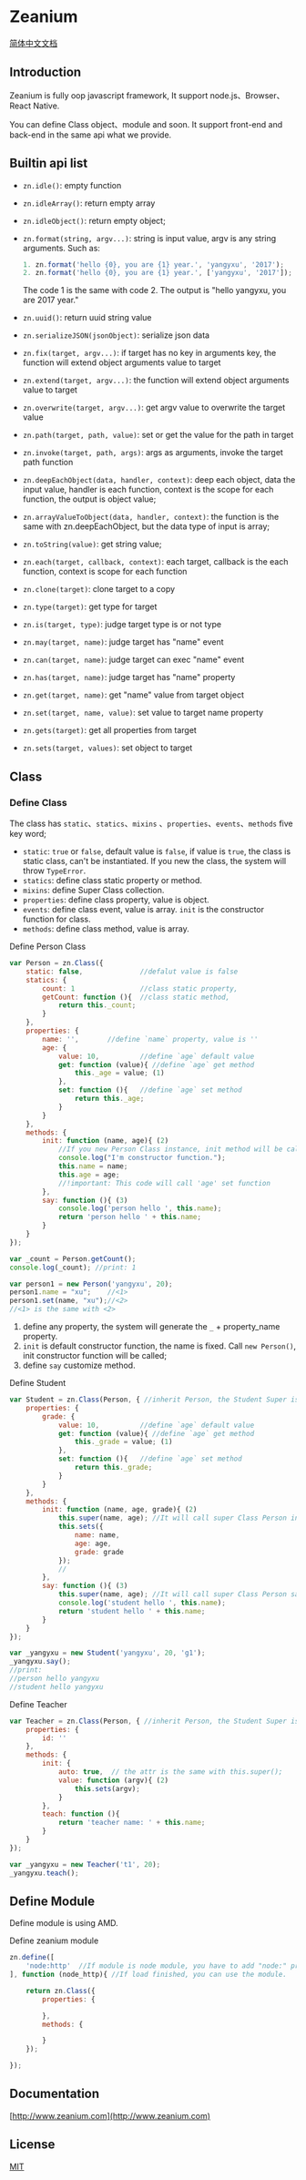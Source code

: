 # Zeanium

[简体中文文档](https://github.com/yangyxu/Zeanium/blob/master/README_zh-CN.md)


## Introduction

Zeanium is fully oop javascript framework, It support node.js、Browser、React Native.

You can define Class object、module and soon. It support front-end and back-end in the same api what we provide.


## Builtin api list

- `zn.idle()`: empty function
- `zn.idleArray()`: return empty array
- `zn.idleObject()`: return empty object;
- `zn.format(string, argv...)`: string is input value, argv is any string arguments. Such as:

    ```javascript
    1. zn.format('hello {0}, you are {1} year.', 'yangyxu', '2017');
    2. zn.format('hello {0}, you are {1} year.', ['yangyxu', '2017']);
    ```
    The code 1 is the same with code 2. The output is "hello yangyxu, you are 2017 year."
- `zn.uuid()`: return uuid string value
- `zn.serializeJSON(jsonObject)`: serialize json data
- `zn.fix(target, argv...)`: if target has no key in arguments key, the function will extend object arguments value to target
- `zn.extend(target, argv...)`: the function will extend object arguments value to target
- `zn.overwrite(target, argv...)`: get argv value to overwrite the target value
- `zn.path(target, path, value)`: set or get the value for the path in target
- `zn.invoke(target, path, args)`: args as arguments, invoke the target path function
- `zn.deepEachObject(data, handler, context)`: deep each object, data the input value, handler is each function, context is the scope for each function, the output is object value;
- `zn.arrayValueToObject(data, handler, context)`: the function is the same with zn.deepEachObject, but the data type of input is array;
- `zn.toString(value)`: get string value;
- `zn.each(target, callback, context)`: each target, callback is the each function, context is scope for each function
- `zn.clone(target)`: clone target to a copy
- `zn.type(target)`: get type for target
- `zn.is(target, type)`: judge target type is or not type
- `zn.may(target, name)`: judge target has "name" event
- `zn.can(target, name)`: judge target can exec "name" event
- `zn.has(target, name)`: judge target has "name" property
- `zn.get(target, name)`: get "name" value from target object
- `zn.set(target, name, value)`: set value to target name property
- `zn.gets(target)`: get all properties from target
- `zn.sets(target, values)`: set object to target


## Class

### Define Class
The class has `static`、`statics`、`mixins` 、`properties`、`events`、`methods` five key word;

- `static`: `true` or `false`, default value is `false`, if value is `true`, the class is static class, can't be instantiated. If you new the class, the system will throw `TypeError`.
- `statics`: define class static property or method.
- `mixins`: define Super Class collection.
- `properties`: define class property, value is object.
- `events`: define class event, value is array. `init` is the constructor function for class.
- `methods`: define class method, value is array.

Define Person Class
```javascript
var Person = zn.Class({
    static: false,              //defalut value is false
    statics: {
        count: 1                //class static property,
        getCount: function (){  //class static method,
            return this._count;
        }
    },
    properties: {
        name: '',       //define `name` property, value is ''
        age: {
            value: 10,          //define `age` default value
            get: function (value){ //define `age` get method
                this._age = value; (1)
            },
            set: function (){   //define `age` set method
                return this._age;
            }
        }
    },
    methods: {
        init: function (name, age){ (2)
            //If you new Person Class instance, init method will be call
            console.log("I'm constructor function.");
            this.name = name;
            this.age = age;
            //!important: This code will call 'age' set function
        },
        say: function (){ (3)
            console.log('person hello ', this.name);
            return 'person hello ' + this.name;
        }
    }
});

var _count = Person.getCount();
console.log(_count); //print: 1

var person1 = new Person('yangyxu', 20);
person1.name = "xu";    //<1>
person1.set(name, "xu");//<2>
//<1> is the same with <2>
```

1. define any property, the system will generate the `_` + property_name property.
2. `init` is default constructor function, the name is fixed. Call `new Person()`, init constructor function will be called;
3. define `say` customize method.


Define Student
```javascript
var Student = zn.Class(Person, { //inherit Person, the Student Super is Person
    properties: {
        grade: {
            value: 10,          //define `age` default value
            get: function (value){ //define `age` get method
                this._grade = value; (1)
            },
            set: function (){   //define `age` set method
                return this._grade;
            }
        }
    },
    methods: {
        init: function (name, age, grade){ (2)
            this.super(name, age); //It will call super Class Person init method
            this.sets({
                name: name,
                age: age,
                grade: grade
            });
            //
        },
        say: function (){ (3)
            this.super(name, age); //It will call super Class Person say method
            console.log('student hello ', this.name);
            return 'student hello ' + this.name;
        }
    }
});

var _yangyxu = new Student('yangyxu', 20, 'g1');
_yangyxu.say();
//print:
//person hello yangyxu
//student hello yangyxu

```

Define Teacher
```javascript
var Teacher = zn.Class(Person, { //inherit Person, the Student Super is Person
    properties: {
        id: ''
    },
    methods: {
        init: {
            auto: true,  // the attr is the same with this.super();
            value: function (argv){ (2)
                this.sets(argv);
            }
        },
        teach: function (){
            return 'teacher name: ' + this.name;
        }
    }
});

var _yangyxu = new Teacher('t1', 20);
_yangyxu.teach();
```

## Define Module
Define module is using AMD.


Define zeanium module
```javascript
zn.define([
    'node:http'  //If module is node module, you have to add "node:" prefix
], function (node_http){ //If load finished, you can use the module.

    return zn.Class({
        properties: {

        },
        methods: {

        }
    });

});
```

## Documentation

[http://www.zeanium.com](http://www.zeanium.com)

## License

[MIT](https://github.com/yangyxu/Zeanium/blob/master/LICENSE)
